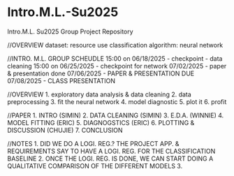 # Intro.M.L.-Su2025
Intro.M.L. Su2025 Group Project Repository

//OVERVIEW
dataset: resource use classification
algorithm: neural network

//INTRO. M.L. GROUP SCHEUDLE
    15:00 on 06/18/2025 - checkpoint - data cleaning 
    15:00 on 06/25/2025 - checkpoint for network
    07/02/2025 - paper & presentation done
    07/06/2025 - PAPER & PRESENTATION DUE
    07/08/2025 - CLASS PRESENTATION

//OVERVIEW
    1. exploratory data analysis & data cleaning
    2. data preprocessing
    3. fit the neural network
    4. model diagnostic
    5. plot it
    6. profit

//PAPER
    1. INTRO (SIMIN)
    2. DATA CLEANING (SIMIN)
    3. E.D.A. (WINNIE)
    4. MODEL FITTING (ERIC)
    5. DIAGNOGSTICS (ERIC)
    6. PLOTTING & DISCUSSION (CHUJIE)
    7. CONCLUSION

//NOTES
    1. DID WE DO A LOGI. REG.? THE PROJECT APP. & REQUIREMENTS SAY TO HAVE A LOGI. REG. FOR THE CLASSIFICATION BASELINE
    2. ONCE THE LOGI. REG. IS DONE, WE CAN START DOING A QUALITATIVE COMPARISON OF THE DIFFERENT MODELS
    3. 